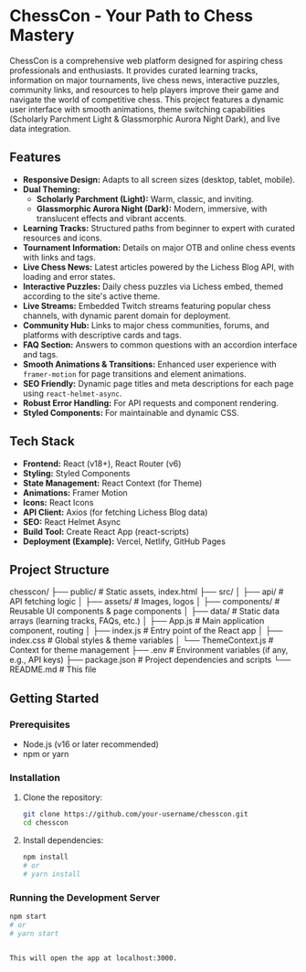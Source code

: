 # ChessCon - Your Path to Chess Mastery

ChessCon is a comprehensive web platform designed for aspiring chess professionals and enthusiasts. It provides curated learning tracks, information on major tournaments, live chess news, interactive puzzles, community links, and resources to help players improve their game and navigate the world of competitive chess. This project features a dynamic user interface with smooth animations, theme switching capabilities (Scholarly Parchment Light & Glassmorphic Aurora Night Dark), and live data integration.

## Features

*   **Responsive Design:** Adapts to all screen sizes (desktop, tablet, mobile).
*   **Dual Theming:**
    *   **Scholarly Parchment (Light):** Warm, classic, and inviting.
    *   **Glassmorphic Aurora Night (Dark):** Modern, immersive, with translucent effects and vibrant accents.
*   **Learning Tracks:** Structured paths from beginner to expert with curated resources and icons.
*   **Tournament Information:** Details on major OTB and online chess events with links and tags.
*   **Live Chess News:** Latest articles powered by the Lichess Blog API, with loading and error states.
*   **Interactive Puzzles:** Daily chess puzzles via Lichess embed, themed according to the site's active theme.
*   **Live Streams:** Embedded Twitch streams featuring popular chess channels, with dynamic parent domain for deployment.
*   **Community Hub:** Links to major chess communities, forums, and platforms with descriptive cards and tags.
*   **FAQ Section:** Answers to common questions with an accordion interface and tags.
*   **Smooth Animations & Transitions:** Enhanced user experience with `framer-motion` for page transitions and element animations.
*   **SEO Friendly:** Dynamic page titles and meta descriptions for each page using `react-helmet-async`.
*   **Robust Error Handling:** For API requests and component rendering.
*   **Styled Components:** For maintainable and dynamic CSS.

## Tech Stack

*   **Frontend:** React (v18+), React Router (v6)
*   **Styling:** Styled Components
*   **State Management:** React Context (for Theme)
*   **Animations:** Framer Motion
*   **Icons:** React Icons
*   **API Client:** Axios (for fetching Lichess Blog data)
*   **SEO:** React Helmet Async
*   **Build Tool:** Create React App (react-scripts)
*   **Deployment (Example):** Vercel, Netlify, GitHub Pages

## Project Structure

chesscon/
├── public/ # Static assets, index.html
├── src/
│ ├── api/ # API fetching logic
│ ├── assets/ # Images, logos
│ ├── components/ # Reusable UI components & page components
│ ├── data/ # Static data arrays (learning tracks, FAQs, etc.)
│ ├── App.js # Main application component, routing
│ ├── index.js # Entry point of the React app
│ ├── index.css # Global styles & theme variables
│ └── ThemeContext.js # Context for theme management
├── .env # Environment variables (if any, e.g., API keys)
├── package.json # Project dependencies and scripts
└── README.md # This file




## Getting Started

### Prerequisites

*   Node.js (v16 or later recommended)
*   npm or yarn

### Installation

1.  Clone the repository:
    ```bash
    git clone https://github.com/your-username/chesscon.git 
    cd chesscon
    ```
2.  Install dependencies:
    ```bash
    npm install
    # or
    # yarn install
    ```

### Running the Development Server

```bash
npm start
# or
# yarn start


This will open the app at localhost:3000.